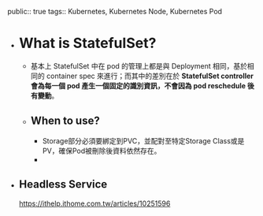 public:: true
tags:: Kubernetes, Kubernetes Node, Kubernetes Pod

- # What is StatefulSet?
	- 基本上 StatefulSet 中在 pod 的管理上都是與 Deployment 相同，基於相同的 container spec 來進行；而其中的差別在於 **StatefulSet controller 會為每一個 pod 產生一個固定的識別資訊，不會因為 pod reschedule 後有變動**。
	- ## When to use?
		- Storage部分必須要綁定到PVC，並配對至特定Storage Class或是PV，確保Pod被刪除後資料依然存在。
		-
- ## Headless Service
  https://ithelp.ithome.com.tw/articles/10251596